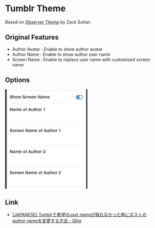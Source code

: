 # Tumblr Theme
Based on [Observer Theme](https://github.com/zcsultan/observer) by Zack Sultan

## Original Features
- Author Avatar : Enable to show author avatar
- Author Name : Enable to show author user name
- Screen Name : Enable to replace user name with customized screen name

## Options

![](docs/tumblr_options.png)

## Link
- [[JAPANESE] Tumblrで希望のuser nameが取れなかった時にポストのauthor nameを変更する方法 - Qiita](http://qiita.com/yaeda/items/64c7adc21169c38fa457)
